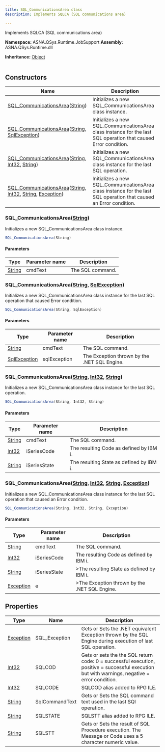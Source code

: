 ```yaml
---
title: SQL_CommunicationsArea class
description: Implements SQLCA (SQL communications area)

---
```


Implements SQLCA (SQL communications area)

**Namespace:** ASNA.QSys.Runtime.JobSupport
**Assembly:** ASNA.QSys.Runtime.dll

**Inheritance:** [Object](https://docs.microsoft.com/en-us/dotnet/api/system.object)
<br>
<br>

## Constructors

| Name | Description |
| --- | --- |
| [SQL_CommunicationsArea](#sql-communicationsareastring)([String](https://docs.microsoft.com/en-us/dotnet/api/system.string)) | Initializes a new SQL_CommunicationsArea class instance.
| [SQL_CommunicationsArea](#sql-communicationsareastring-sqlexception)([String](https://docs.microsoft.com/en-us/dotnet/api/system.string), [SqlException](https://learn.microsoft.com/en-us/dotnet/api/system.data.sqlclient.sqlexception?view=net-8.0)) | Initializes a new SQL_CommunicationsArea class instance for the last SQL operation that caused Error condition.
| [SQL_CommunicationsArea](#sql-communicationsareastring-int32-string)([String](https://docs.microsoft.com/en-us/dotnet/api/system.string), [Int32](https://docs.microsoft.com/en-us/dotnet/api/system.int32), [String](https://docs.microsoft.com/en-us/dotnet/api/system.string)) | Initializes a new SQL_CommunicationsArea class instance for the last SQL operation.
| [SQL_CommunicationsArea](#sql-communicationsareastring-int32-string-exception)([String](https://docs.microsoft.com/en-us/dotnet/api/system.string), [Int32](https://docs.microsoft.com/en-us/dotnet/api/system.int32), [String](https://docs.microsoft.com/en-us/dotnet/api/system.string), [Exception](https://docs.microsoft.com/en-us/dotnet/api/system.exception)) | Initializes a new SQL_CommunicationsArea class instance for the last SQL operation that caused an Error condition.

### SQL_CommunicationsArea([String](https://docs.microsoft.com/en-us/dotnet/api/system.string))

Initializes a new SQL_CommunicationsArea class instance.

```cs
SQL_CommunicationsArea(String)
```

#### Parameters

| Type | Parameter name | Description
| --- | --- | ---
| [String](https://docs.microsoft.com/en-us/dotnet/api/system.string) | cmdText | The SQL command.

### SQL_CommunicationsArea([String](https://docs.microsoft.com/en-us/dotnet/api/system.string), [SqlException](https://learn.microsoft.com/en-us/dotnet/api/system.data.sqlclient.sqlexception?view=net-8.0))

Initializes a new SQL_CommunicationsArea class instance for the last SQL operation that caused Error condition.

```cs
SQL_CommunicationsArea(String, SqlException)
```

#### Parameters

| Type | Parameter name | Description
| --- | --- | ---
| [String](https://docs.microsoft.com/en-us/dotnet/api/system.string) | cmdText | The SQL command.
| [SqlException](https://learn.microsoft.com/en-us/dotnet/api/system.data.sqlclient.sqlexception?view=net-8.0) | sqlException | The Exception thrown by the .NET SQL Engine.

### SQL_CommunicationsArea([String](https://docs.microsoft.com/en-us/dotnet/api/system.string), [Int32](https://docs.microsoft.com/en-us/dotnet/api/system.int32), [String](https://docs.microsoft.com/en-us/dotnet/api/system.string))

Initializes a new SQL_CommunicationsArea class instance for the last SQL operation.

```cs
SQL_CommunicationsArea(String, Int32, String)
```

#### Parameters

| Type | Parameter name | Description
| --- | --- | ---
| [String](https://docs.microsoft.com/en-us/dotnet/api/system.string) | cmdText | The SQL command.
| [Int32](https://docs.microsoft.com/en-us/dotnet/api/system.int32) | iSeriesCode | The resulting Code as defined by IBM i.
| [String](https://docs.microsoft.com/en-us/dotnet/api/system.string) | iSeriesState | The resulting State as defined by IBM i.

### SQL_CommunicationsArea([String](https://docs.microsoft.com/en-us/dotnet/api/system.string), [Int32](https://docs.microsoft.com/en-us/dotnet/api/system.int32), [String](https://docs.microsoft.com/en-us/dotnet/api/system.string), [Exception](https://docs.microsoft.com/en-us/dotnet/api/system.exception))

Initializes a new SQL_CommunicationsArea class instance for the last SQL operation that caused an Error condition.

```cs
SQL_CommunicationsArea(String, Int32, String, Exception)
```

#### Parameters

| Type | Parameter name | Description
| --- | --- | ---
| [String](https://docs.microsoft.com/en-us/dotnet/api/system.string) | cmdText | The SQL command.
| [Int32](https://docs.microsoft.com/en-us/dotnet/api/system.int32) | iSeriesCode | The resulting Code as defined by IBM i.
| [String](https://docs.microsoft.com/en-us/dotnet/api/system.string) | iSeriesState | >The resulting State as defined by IBM i.
| [Exception](https://docs.microsoft.com/en-us/dotnet/api/system.exception) | e | >The Exception thrown by the .NET SQL Engine.

## Properties

| Type | Name | Description
| --- | --- | --- 
| [Exception](https://docs.microsoft.com/en-us/dotnet/api/system.exception) | SQL_Exception | Gets or Sets the .NET equivalent Exception thrown by the SQL Engine during execution of last SQL operation. |
| [Int32](https://learn.microsoft.com/en-us/dotnet/csharp/language-reference/builtin-types/integral-numeric-types) | SQLCOD | Gets or sets the the SQL return code: 0 = successful execution, positive = successful execution but with warnings, negative = error condition. |
| [Int32](https://learn.microsoft.com/en-us/dotnet/csharp/language-reference/builtin-types/integral-numeric-types) | SQLCODE | SQLCOD alias added to RPG ILE. |
| [String](https://learn.microsoft.com/en-us/dotnet/api/system.string?view=net-8.0) | SqlCommandText | Gets or Sets the SQL command text used in the last SQl operation. |
| [String](https://learn.microsoft.com/en-us/dotnet/api/system.string?view=net-8.0) | SQLSTATE | SQLSTT alias added to RPG ILE. |
| [String](https://learn.microsoft.com/en-us/dotnet/api/system.string?view=net-8.0) | SQLSTT | Gets or Sets the result of SQL Procedure execution. The Message or Code uses a 5 character numeric value. |
